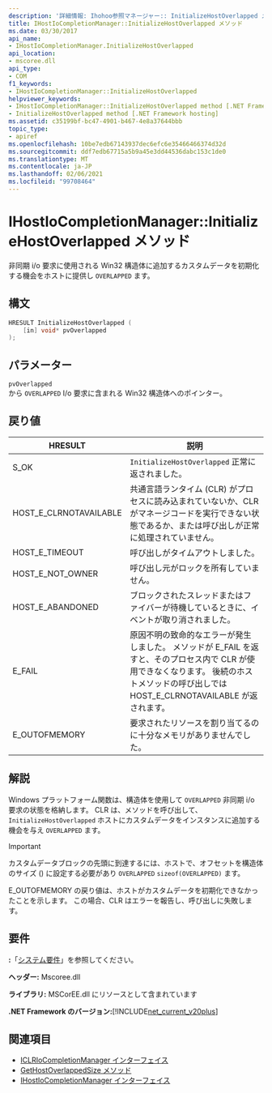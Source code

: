 ```yaml
---
description: '詳細情報: Ihohoo参照マネージャー:: InitializeHostOverlapped メソッド'
title: IHostIoCompletionManager::InitializeHostOverlapped メソッド
ms.date: 03/30/2017
api_name:
- IHostIoCompletionManager.InitializeHostOverlapped
api_location:
- mscoree.dll
api_type:
- COM
f1_keywords:
- IHostIoCompletionManager::InitializeHostOverlapped
helpviewer_keywords:
- IHostIoCompletionManager::InitializeHostOverlapped method [.NET Framework hosting]
- InitializeHostOverlapped method [.NET Framework hosting]
ms.assetid: c35199bf-bc47-4901-b467-4e8a37644bbb
topic_type:
- apiref
ms.openlocfilehash: 10be7edb67143937dec6efc6e35466466374d32d
ms.sourcegitcommit: ddf7edb67715a5b9a45e3dd44536dabc153c1de0
ms.translationtype: MT
ms.contentlocale: ja-JP
ms.lasthandoff: 02/06/2021
ms.locfileid: "99708464"
---
```

# <a name="ihostiocompletionmanagerinitializehostoverlapped-method"></a>IHostIoCompletionManager::InitializeHostOverlapped メソッド

非同期 i/o 要求に使用される Win32 構造体に追加するカスタムデータを初期化する機会をホストに提供し `OVERLAPPED` ます。  
  
## <a name="syntax"></a>構文  
  
```cpp  
HRESULT InitializeHostOverlapped (  
    [in] void* pvOverlapped  
);  
```  
  
## <a name="parameters"></a>パラメーター  

 `pvOverlapped`  
 から `OVERLAPPED` I/o 要求に含まれる Win32 構造体へのポインター。  
  
## <a name="return-value"></a>戻り値  
  
|HRESULT|説明|  
|-------------|-----------------|  
|S_OK|`InitializeHostOverlapped` 正常に返されました。|  
|HOST_E_CLRNOTAVAILABLE|共通言語ランタイム (CLR) がプロセスに読み込まれていないか、CLR がマネージコードを実行できない状態であるか、または呼び出しが正常に処理されていません。|  
|HOST_E_TIMEOUT|呼び出しがタイムアウトしました。|  
|HOST_E_NOT_OWNER|呼び出し元がロックを所有していません。|  
|HOST_E_ABANDONED|ブロックされたスレッドまたはファイバーが待機しているときに、イベントが取り消されました。|  
|E_FAIL|原因不明の致命的なエラーが発生しました。 メソッドが E_FAIL を返すと、そのプロセス内で CLR が使用できなくなります。 後続のホストメソッドの呼び出しでは HOST_E_CLRNOTAVAILABLE が返されます。|  
|E_OUTOFMEMORY|要求されたリソースを割り当てるのに十分なメモリがありませんでした。|  
  
## <a name="remarks"></a>解説  

 Windows プラットフォーム関数は、構造体を使用して `OVERLAPPED` 非同期 i/o 要求の状態を格納します。 CLR は、メソッドを呼び出して、 `InitializeHostOverlapped` ホストにカスタムデータをインスタンスに追加する機会を与え `OVERLAPPED` ます。  
  
> [!IMPORTANT]
> カスタムデータブロックの先頭に到達するには、ホストで、オフセットを構造体のサイズ () に設定する必要があり `OVERLAPPED` `sizeof(OVERLAPPED)` ます。  
  
 E_OUTOFMEMORY の戻り値は、ホストがカスタムデータを初期化できなかったことを示します。 この場合、CLR はエラーを報告し、呼び出しに失敗します。  
  
## <a name="requirements"></a>要件  

 **:**「[システム要件](../../get-started/system-requirements.md)」を参照してください。  
  
 **ヘッダー:** Mscoree.dll  
  
 **ライブラリ:** MSCorEE.dll にリソースとして含まれています  
  
 **.NET Framework のバージョン:**[!INCLUDE[net_current_v20plus](../../../../includes/net-current-v20plus-md.md)]  
  
## <a name="see-also"></a>関連項目

- [ICLRIoCompletionManager インターフェイス](iclriocompletionmanager-interface.md)
- [GetHostOverlappedSize メソッド](ihostiocompletionmanager-gethostoverlappedsize-method.md)
- [IHostIoCompletionManager インターフェイス](ihostiocompletionmanager-interface.md)
